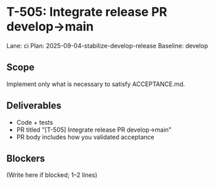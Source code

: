 # T-505: Integrate release PR develop→main
Lane: ci
Plan: 2025-09-04-stabilize-develop-release
Baseline: develop

## Scope
Implement only what is necessary to satisfy ACCEPTANCE.md.

## Deliverables
- Code + tests
- PR titled "[T-505] Integrate release PR develop→main"
- PR body includes how you validated acceptance

## Blockers
(Write here if blocked; 1–2 lines)
